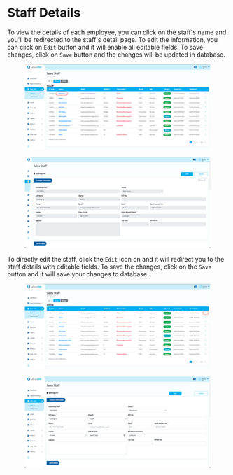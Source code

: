 # Staff Details

To view the details of each employee, you can click on the staff's name and you'll be redirected to the staff's detail page. To edit the information, you can click on `Edit` button and it will enable all editable fields. To save changes, click on `Save` button and the changes will be updated in database.

<figure><img src="../../../.gitbook/assets/Screenshot 2023-02-07 at 14.07.44 (2).png" alt=""><figcaption></figcaption></figure>

<figure><img src="../../../.gitbook/assets/Screenshot 2023-02-07 at 13.56.22.png" alt=""><figcaption></figcaption></figure>

To directly edit the staff, click the `Edit` icon on and it will redirect you to the staff details with editable fields. To save the changes, click on the `Save` button and it will save your changes to database.

<figure><img src="../../../.gitbook/assets/Screenshot 2023-02-07 at 14.07.44.png" alt=""><figcaption></figcaption></figure>

<figure><img src="../../../.gitbook/assets/Screenshot 2023-02-07 at 14.12.24.png" alt=""><figcaption></figcaption></figure>
